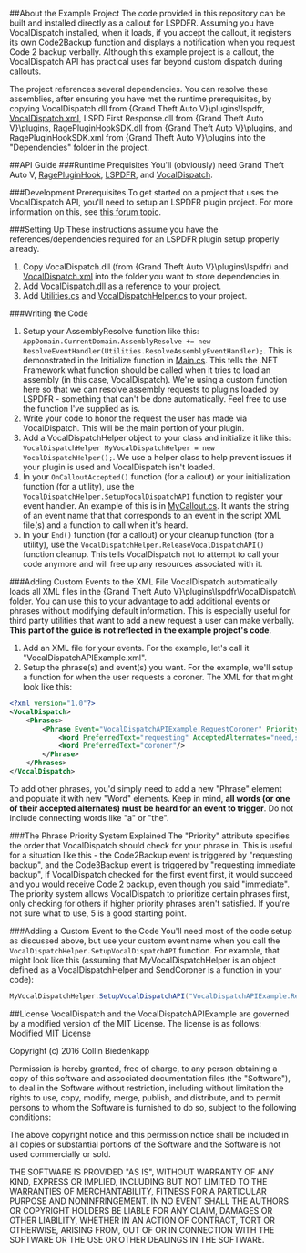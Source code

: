 ##About the Example Project
The code provided in this repository can be built and installed directly as a callout for LSPDFR. Assuming you have VocalDispatch installed, when it loads, if you accept the callout, it registers its own Code2Backup function and displays a notification when you request Code 2 backup verbally. Although this example project is a callout, the VocalDispatch API has practical uses far beyond custom dispatch during callouts.

The project references several dependencies. You can resolve these assemblies, after ensuring you have met the runtime prerequisites, by copying VocalDispatch.dll from {Grand Theft Auto V}\plugins\lspdfr, [VocalDispatch.xml](https://github.com/turbofandude/VocalDispatchAPIExample/blob/master/VocalDispatchAPIExample/Dependencies/VocalDispatch.XML), LSPD First Response.dll from {Grand Theft Auto V}\plugins, RagePluginHookSDK.dll from {Grand Theft Auto V}\plugins, and RagePluginHookSDK.xml from {Grand Theft Auto V}\plugins into the "Dependencies" folder in the project.

##API Guide
###Runtime Prequisites
You'll (obviously) need Grand Theft Auto V, [RagePluginHook](http://ragepluginhook.net/Downloads.aspx), [LSPDFR](http://www.lcpdfr.com/files/file/7792-lspd-first-response/), and [VocalDispatch](www.lcpdfr.com/files/file/10593-vocaldispatch/).

###Development Prerequisites
To get started on a project that uses the VocalDispatch API, you'll need to setup an LSPDFR plugin project. For more information on this, see [this forum topic](http://www.lcpdfr.com/forums/topic/52906-api-quick-start-guide-example-project/).

###Setting Up
These instructions assume you have the references/dependencies required for an LSPDFR plugin setup properly already.
  1. Copy VocalDispatch.dll (from {Grand Theft Auto V}\plugins\lspdfr) and [VocalDispatch.xml](https://github.com/turbofandude/VocalDispatchAPIExample/blob/master/VocalDispatchAPIExample/Dependencies/VocalDispatch.XML) into the folder you want to store dependencies in.
  2. Add VocalDispatch.dll as a reference to your project.
  3. Add [Utilities.cs](https://github.com/turbofandude/VocalDispatchAPIExample/blob/master/VocalDispatchAPIExample/Utilities.cs) and [VocalDispatchHelper.cs](https://github.com/turbofandude/VocalDispatchAPIExample/blob/master/VocalDispatchAPIExample/VocalDispatchHelper.cs) to your project.

###Writing the Code
  1. Setup your AssemblyResolve function like this: `AppDomain.CurrentDomain.AssemblyResolve += new ResolveEventHandler(Utilities.ResolveAssemblyEventHandler);`. This is demonstrated in the Initialize function in [Main.cs](https://github.com/turbofandude/VocalDispatchAPIExample/blob/master/VocalDispatchAPIExample/Main.cs). This tells the .NET Framework what function should be called when it tries to load an assembly (in this case, VocalDispatch). We're using a custom function here so that we can resolve assembly requests to plugins loaded by LSPDFR - something that can't be done automatically. Feel free to use the function I've supplied as is.
  2. Write your code to honor the request the user has made via VocalDispatch. This will be the main portion of your plugin.
  3. Add a VocalDispatchHelper object to your class and initialize it like this: `VocalDispatchHelper MyVocalDispatchHelper = new VocalDispatchHelper();`. We use a helper class to help prevent issues if your plugin is used and VocalDispatch isn't loaded.
  4. In your `OnCalloutAccepted()` function (for a callout) or your initialization function (for a utility), use the `VocalDispatchHelper.SetupVocalDispatchAPI` function to register your event handler. An example of this is in [MyCallout.cs](https://github.com/turbofandude/VocalDispatchAPIExample/blob/master/VocalDispatchAPIExample/MyCallout.cs). It wants the string of an event name that that corresponds to an event in the script XML file(s) and a function to call when it's heard.
  5. In your `End()` function (for a callout) or your cleanup function (for a utility), use the `VocalDispatchHelper.ReleaseVocalDispatchAPI()` function cleanup. This tells VocalDispatch not to attempt to call your code anymore and will free up any resources associated with it.
  
###Adding Custom Events to the XML File
VocalDispatch automatically loads all XML files in the {Grand Theft Auto V}\plugins\lspdfr\VocalDispatch\ folder. You can use this to your advantage to add additional events or phrases without modifying default information. This is especially useful for third party utilities that want to add a new request a user can make verbally. **This part of the guide is not reflected in the example project's code**.
  1. Add an XML file for your events. For the example, let's call it "VocalDispatchAPIExample.xml".
  2. Setup the phrase(s) and event(s) you want. For the example, we'll setup a function for when the user requests a coroner. The XML for that might look like this:
```xml
<?xml version="1.0"?>
<VocalDispatch>
    <Phrases>      
        <Phrase Event="VocalDispatchAPIExample.RequestCoroner" Priority="5">
            <Word PreferredText="requesting" AcceptedAlternates="need,send,request,role,roll" />            
            <Word PreferredText="coroner"/>
        </Phrase>       
    </Phrases>    
</VocalDispatch>
``` 
To add other phrases, you'd simply need to add a new "Phrase" element and populate it with new "Word" elements. Keep in mind, **all words (or one of their accepted alternates) must be heard for an event to trigger**. Do not include connecting words like "a" or "the".
  
###The Phrase Priority System Explained
The "Priority" attribute specifies the order that VocalDispatch should check for your phrase in. This is useful for a situation like this - the Code2Backup event is triggered by "requesting backup", and the Code3Backup event is triggered by "requesting immediate backup", if VocalDispatch checked for the first event first, it would succeed and you would receive Code 2 backup, even though you said "immediate". The priority system allows VocalDispatch to prioritize certain phrases first, only checking for others if higher priority phrases aren't satisfied.  If you're not sure what to use, 5 is a good starting point.

###Adding a Custom Event to the Code
You'll need most of the code setup as discussed above, but use your custom event name when you call the `VocalDispatchHelper.SetupVocalDispatchAPI` function. For example, that might look like this (assuming that MyVocalDispatchHelper is an object defined as a VocalDispatchHelper and SendCoroner is a function in your code):
```c#
MyVocalDispatchHelper.SetupVocalDispatchAPI("VocalDispatchAPIExample.RequestCoroner", new Utilities.VocalDispatchEventDelegate(SendCoroner));
```

##License
VocalDispatch and the VocalDispatchAPIExample are governed by a modified version of the MIT License. The license is as follows:
Modified MIT License

Copyright (c) 2016 Collin Biedenkapp

Permission is hereby granted, free of charge, to any person obtaining a copy
of this software and associated documentation files (the "Software"), to deal
in the Software without restriction, including without limitation the rights
to use, copy, modify, merge, publish, and distribute, and to permit persons to whom the Software is
furnished to do so, subject to the following conditions:

The above copyright notice and this permission notice shall be included in all
copies or substantial portions of the Software and the Software is not used commercially or sold.

THE SOFTWARE IS PROVIDED "AS IS", WITHOUT WARRANTY OF ANY KIND, EXPRESS OR
IMPLIED, INCLUDING BUT NOT LIMITED TO THE WARRANTIES OF MERCHANTABILITY,
FITNESS FOR A PARTICULAR PURPOSE AND NONINFRINGEMENT. IN NO EVENT SHALL THE
AUTHORS OR COPYRIGHT HOLDERS BE LIABLE FOR ANY CLAIM, DAMAGES OR OTHER
LIABILITY, WHETHER IN AN ACTION OF CONTRACT, TORT OR OTHERWISE, ARISING FROM,
OUT OF OR IN CONNECTION WITH THE SOFTWARE OR THE USE OR OTHER DEALINGS IN THE
SOFTWARE.
